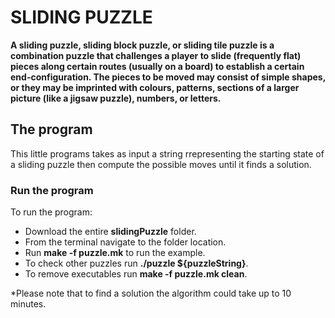 <h1>SLIDING PUZZLE</h1>
<section>
<p><strong>
A sliding puzzle, sliding block puzzle, or sliding tile puzzle is a combination puzzle that challenges a player to slide (frequently flat) pieces along certain routes (usually on a board) to establish a certain end-configuration. The pieces to be moved may consist of simple shapes, or they may be imprinted with colours, patterns, sections of a larger picture (like a jigsaw puzzle), numbers, or letters.    </strong>
</p>
<h2>The program</h2>
<p>
    This little programs takes as input a string rrepresenting the starting state of a sliding puzzle then compute the possible moves until it finds a solution.
</p>
</section>
<section>
<h3>Run the program</h3>
<p>To run the program:</p>
<ul>
    <li>Download the entire <strong>slidingPuzzle</strong> folder.</li>
    <li>From the terminal navigate to the folder location.</li>
    <li>Run <strong> make -f puzzle.mk</strong> to run the example.</li> 
    <li>To check other puzzles run <strong>./puzzle ${puzzleString}</strong>. <br/>
    <li>To remove executables run <strong>make -f puzzle.mk clean</strong>. <br/>
    </li>
</ul>
</section>
<section>
<p>*Please note that to find a solution the algorithm could take up to 10 minutes.</p>
</section>